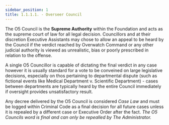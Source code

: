 ```yaml
---
sidebar_position: 1
title: 1.1.1.1. - Overseer Council
---
```

The O5 Council is the **Supreme Authority** within the Foundation and acts as the supreme court of law for all legal decision. Councillors and at their discretion Executive Assistants may chose to allow an appeal to be heard by the Council if the verdict reached by Overwatch Command or any other judicial authority is viewed as unrealistic, bias or poorly prescribed in relation to the offense.

A single O5 Councillor is capable of dictating the final verdict in any case however it is usually standard for a vote to be conveined on large legislative decisions, especially on thos pertaining to departmental dispute (such as fictional events like Medical Department v. Scientific Department) - cases between departments are typically heard by the entire Council immediately if oversight provides unsatisfactory result. 

Any decree delivered by the O5 Council is considered *Case Law* and must be logged within Criminal Code as a final decision for all future cases unless it is repealed by a different case or Executive Order after the fact. *The O5 Councils word is final and can only be repealled by The Administrator.*